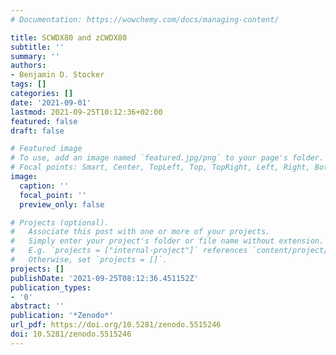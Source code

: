 ```yaml
---
# Documentation: https://wowchemy.com/docs/managing-content/

title: SCWDX80 and zCWDX80
subtitle: ''
summary: ''
authors:
- Benjamin D. Stocker
tags: []
categories: []
date: '2021-09-01'
lastmod: 2021-09-25T10:12:36+02:00
featured: false
draft: false

# Featured image
# To use, add an image named `featured.jpg/png` to your page's folder.
# Focal points: Smart, Center, TopLeft, Top, TopRight, Left, Right, BottomLeft, Bottom, BottomRight.
image:
  caption: ''
  focal_point: ''
  preview_only: false

# Projects (optional).
#   Associate this post with one or more of your projects.
#   Simply enter your project's folder or file name without extension.
#   E.g. `projects = ["internal-project"]` references `content/project/deep-learning/index.md`.
#   Otherwise, set `projects = []`.
projects: []
publishDate: '2021-09-25T08:12:36.451152Z'
publication_types:
- '0'
abstract: ''
publication: '*Zenodo*'
url_pdf: https://doi.org/10.5281/zenodo.5515246
doi: 10.5281/zenodo.5515246
---
```


